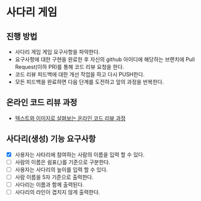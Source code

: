 # 사다리 게임
## 진행 방법
* 사다리 게임 게임 요구사항을 파악한다.
* 요구사항에 대한 구현을 완료한 후 자신의 github 아이디에 해당하는 브랜치에 Pull Request(이하 PR)를 통해 코드 리뷰 요청을 한다.
* 코드 리뷰 피드백에 대한 개선 작업을 하고 다시 PUSH한다.
* 모든 피드백을 완료하면 다음 단계를 도전하고 앞의 과정을 반복한다.

## 온라인 코드 리뷰 과정
* [텍스트와 이미지로 살펴보는 온라인 코드 리뷰 과정](https://github.com/nextstep-step/nextstep-docs/tree/master/codereview)

## 사다리(생성) 기능 요구사항
- [x] 사용자는 사타리에 참여하는 사람의 이름을 입력 할 수 있다.
- [ ] 사람의 이름은 쉼표(,)를 기준으로 구분한다.
- [ ] 사용자는 사다리의 높이를 입력 할 수 있다.
- [ ] 사람 이름을 5자 기준으로 출력한다.
- [ ] 사다리는 이름과 함께 출력된다.
- [ ] 사다리의 라인이 겹치지 않게 출력한다.